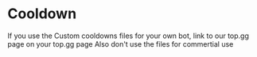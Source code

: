 # Cooldown
If you use the Custom cooldowns files for your own bot, link to our top.gg page on your top.gg page
Also don't use the files for commertial use
